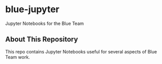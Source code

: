 # blue-jupyter

Jupyter Notebooks for the Blue Team

## About This Repository

This repo contains Jupyter Notebooks useful for several aspects of Blue Team work. 